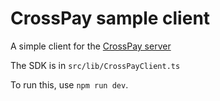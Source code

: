 # CrossPay sample client

A simple client for the [CrossPay server](https://github.com/maxims94/solana-crosspay-server)

The SDK is in `src/lib/CrossPayClient.ts`

To run this, use `npm run dev`.
